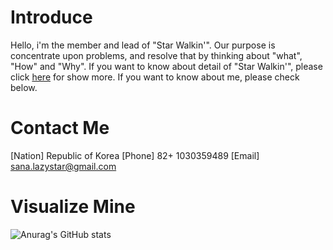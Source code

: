 <!---
sana-lazystar/sana-lazystar is a ✨ special ✨ repository because its `README.md` (this file) appears on your GitHub profile.
You can click the Preview link to take a look at your changes.
--->
# Introduce
Hello, i'm the member and lead of "Star Walkin'".
Our purpose is concentrate upon problems, and resolve that by thinking about "what", "How" and "Why".
If you want to know about detail of "Star Walkin'", please click <a href="#">here</a> for show more.
If you want to know about me, please check below.

# Contact Me
[Nation] Republic of Korea
[Phone] 82+ 1030359489
[Email] sana.lazystar@gmail.com

# Visualize Mine
![Anurag's GitHub stats](https://github-readme-stats.vercel.app/api?username=sana-lazystar&show_icons=true&theme=dark)

